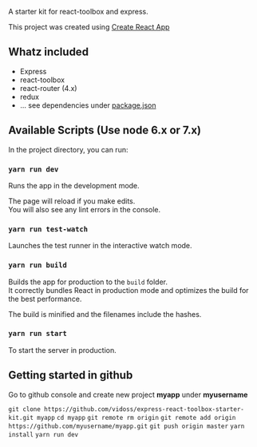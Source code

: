 A starter kit for react-toolbox and express.

This project was created using [Create React App](https://github.com/facebookincubator/create-react-app)

## Whatz included

- Express
- react-toolbox
- react-router (4.x)
- redux
- ... see dependencies under [package.json](./package.json)

## Available Scripts (Use node 6.x or 7.x)

In the project directory, you can run:

### `yarn run dev`

Runs the app in the development mode.<br>

The page will reload if you make edits.<br>
You will also see any lint errors in the console.

### `yarn run test-watch`

Launches the test runner in the interactive watch mode.  

### `yarn run build`

Builds the app for production to the `build` folder.<br>
It correctly bundles React in production mode and optimizes the build for the best performance.

The build is minified and the filenames include the hashes.<br>


### `yarn run start`

To start the server in production.

## Getting started in github
Go to github console and create new project __myapp__ under __myusername__

`git clone https://github.com/vidoss/express-react-toolbox-starter-kit.git myapp`
`cd myapp`
`git remote rm origin`
`git remote add origin https://github.com/myusername/myapp.git`
`git push origin master`
`yarn install`
`yarn run dev`
